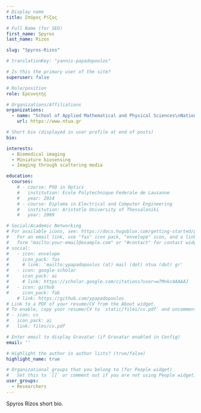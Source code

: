 ```yaml
---
# Display name
title: Σπύρος Ρίζος

# Full Name (for SEO)
first_name: Spyros
last_name: Rizos

slug: "Spyros-Rizos"

# translationKey: "yannis-papadopoulos"

# Is this the primary user of the site?
superuser: false

# Role/position
role: Ερευνητής

# Organizations/Affiliations
organizations:
  - name: "School of Applied Mathematical and Physical Sciences\nNational Technical University of Athens"
    url: https://www.ntua.gr

# Short bio (displayed in user profile at end of posts)
bio: 

interests:
  - Biomedical imaging
  - Miniature biosensing
  - Imaging through scattering media

education:
  courses:
    # - course: PhD in Optics
    #   institution: Ecole Polytechnique Federale de Lausanne
    #   year: 2014
    # - course: Diploma in Electrical and Computer Engineering
    #   institution: Aristotle University of Thessaloniki
    #   year: 2009

# Social/Academic Networking
# For available icons, see: https://docs.hugoblox.com/getting-started/page-builder/#icons
#   For an email link, use "fas" icon pack, "envelope" icon, and a link in the
#   form "mailto:your-email@example.com" or "#contact" for contact widget.
# social:
#   - icon: envelope
#     icon_pack: fas
#     # link: 'mailto:ypapadopoulos (at) mail (dot) ntua (dot) gr'
#   - icon: google-scholar
#     icon_pack: ai
#     # link: https://scholar.google.com/citations?user=w7Mnkc4AAAAJ
#   - icon: github
#     icon_pack: fab
    # link: https://github.com/ypapadopoulos
# Link to a PDF of your resume/CV from the About widget.
# To enable, copy your resume/CV to `static/files/cv.pdf` and uncomment the lines below.
# - icon: cv
#   icon_pack: ai
#   link: files/cv.pdf

# Enter email to display Gravatar (if Gravatar enabled in Config)
email: ''

# Highlight the author in author lists? (true/false)
highlight_name: true

# Organizational groups that you belong to (for People widget)
#   Set this to `[]` or comment out if you are not using People widget.
user_groups:
  - Researchers
---
```


Spyros Rizos short bio.